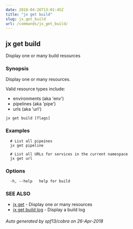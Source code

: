 ```yaml
---
date: 2018-04-26T13:01:45Z
title: "jx get build"
slug: jx_get_build
url: /commands/jx_get_build/
---
```

## jx get build

Display one or many build resources

### Synopsis

Display one or many resources. 

Valid resource types include: 

  * environments (aka 'env')  
  * pipelines (aka 'pipe')  
  * urls (aka 'url')

```
jx get build [flags]
```

### Examples

```
  # List all pipeines
  jx get pipeline
  
  # List all URLs for services in the current namespace
  jx get url
```

### Options

```
  -h, --help   help for build
```

### SEE ALSO

* [jx get](/commands/jx_get/)	 - Display one or many resources
* [jx get build log](/commands/jx_get_build_log/)	 - Display a build log

###### Auto generated by spf13/cobra on 26-Apr-2018
